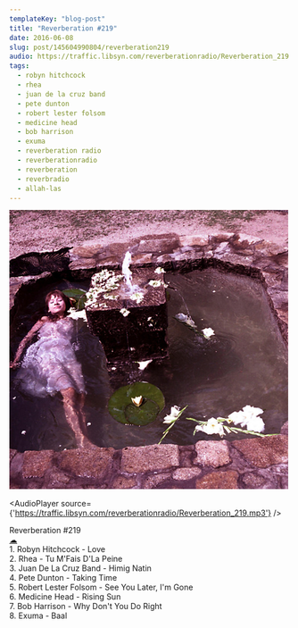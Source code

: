 ```yaml
---
templateKey: "blog-post"
title: "Reverberation #219"
date: 2016-06-08
slug: post/145604990804/reverberation219
audio: https://traffic.libsyn.com/reverberationradio/Reverberation_219.mp3
tags:
  - robyn hitchcock
  - rhea
  - juan de la cruz band
  - pete dunton
  - robert lester folsom
  - medicine head
  - bob harrison
  - exuma
  - reverberation radio
  - reverberationradio
  - reverberation
  - reverbradio
  - allah-las
---
```


![Reverberation #219](../images/d505c520d40a529924ccffc4e33a3143ac046aabfa3ce8a5268baf3c8f613ff7.jpg)

<AudioPlayer source={'https://traffic.libsyn.com/reverberationradio/Reverberation_219.mp3'} />

<p>Reverberation #219<br /><a href="https://traffic.libsyn.com/reverberationradio/Reverberation_219.mp3">&#9729;</a><br />1. Robyn Hitchcock - Love<br />2. Rhea - Tu M'Fais D'La Peine<br />3. Juan De La Cruz Band - Himig Natin<br />4. Pete Dunton - Taking Time<br />5. Robert Lester Folsom - See You Later, I'm Gone<br />6. Medicine Head - Rising Sun<br />7. Bob Harrison - Why Don't You Do Right<br />8. Exuma - Baal</p>
